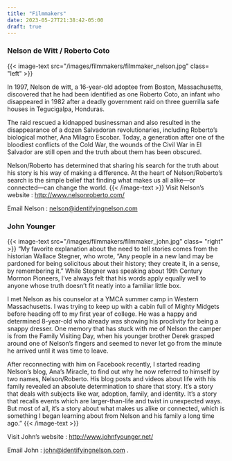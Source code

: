 ```yaml
---
title: "Filmmakers"
date: 2023-05-27T21:38:42-05:00
draft: true
---
```


### Nelson de Witt / Roberto Coto
{{< image-text src="/images/filmmakers/filmmaker_nelson.jpg" class= "left" >}}


In 1997, Nelson de witt, a 16-year-old adoptee from Boston, Massachusetts, discovered that he had been identified as one Roberto Coto, an infant who disappeared in 1982 after a deadly government raid on three guerrilla safe houses in Tegucigalpa, Honduras.

The raid rescued a kidnapped businessman and also resulted in the disappearance of a dozen Salvadoran revolutionaries, including Roberto’s biological mother, Ana Milagro Escobar. Today, a generation after one of the bloodiest conflicts of the Cold War, the wounds of the Civil War in El Salvador are still open and the truth about them has been obscured.

Nelson/Roberto has determined that sharing his search for the truth about his story is his way of making a difference. At the heart of Nelson/Roberto’s search is the simple belief that finding what makes us all alike—or connected—can change the world.
{{< /image-text >}}
Visit Nelson’s website : http://www.nelsonroberto.com/

Email Nelson : nelson@identifyingnelson.com 


### John Younger
{{< image-text src="/images/filmmakers/filmmaker_john.jpg" class= "right" >}}
“My favorite explanation about the need to tell stories comes from the historian Wallace Stegner, who wrote, “Any people in a new land may be pardoned for being solicitous about their history; they create it, in a sense, by remembering it.” While Stegner was speaking about 19th Century Mormon Pioneers, I’ve always felt that his words apply equally well to anyone whose truth doesn’t fit neatly into a familiar little box.

I met Nelson as his counselor at a YMCA summer camp in Western Massachusetts. I was trying to keep up with a cabin full of Mighty Midgets before heading off to my first year of college. He was a happy and determined 8-year-old who already was showing his proclivity for being a snappy dresser. One memory that has stuck with me of Nelson the camper is from the Family Visiting Day, when his younger brother Derek grasped around one of Nelson’s fingers and seemed to never let go from the minute he arrived until it was time to leave.

After reconnecting with him on Facebook recently, I started reading Nelson’s blog, Ana’s Miracle, to find out why he now referred to himself by two names, Nelson/Roberto. His blog posts and videos about life with his family revealed an absolute determination to share that story. It’s a story that deals with subjects like war, adoption, family, and identity. It’s a story that recalls events which are larger-than-life and twist in unexpected ways. But most of all, it’s a story about what makes us alike or connected, which is something I began learning about from Nelson and his family a long time ago.”
{{< /image-text >}}

 Visit John’s website : http://www.johnfyounger.net/

Email John : john@identifyingnelson.com .